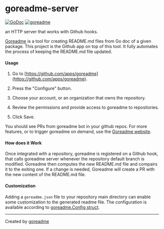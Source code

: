 # goreadme-server

[![GoDoc](https://godoc.org/github.com/posener/goreadme-server?status.svg)](http://godoc.org/github.com/posener/goreadme-server)
[![goreadme](https://goreadme.herokuapp.com/badge/posener/goreadme-server.svg)](https://goreadme.herokuapp.com)

an HTTP server that works with Github hooks.

[Goreadme](https://github.com/posener/goreadme) is a tool for creating README.md
files from Go doc of a given package.
This project is the Github app on top of this tool. It fully automates
the process of keeping the README.md file updated.

#### Usage

1. Go to [https://github.com/apps/goreadme](https://github.com/apps/goreadme).

2. Press the "Configure" button.

3. Choose your account, or an organization that owns the repository.

4. Review the permissions and provide access to goreadme to repositories.

5. Click Save.

You should see PRs from goreadme bot in your github repos.
For more features, or to trigger goreadme on demand, use the
[Goreadme website](https://goreadme.herokuapp.com).

#### How does it Work

Once integrated with a repository, goreadme is registered on a Github hook,
that calls goreadme server whenever the repository default branch is
modified. Goreadme then computes the new README.md file and compairs it
to the exiting one. If a change is needed, Goreadme will create a PR with
the new content of the README.md file.

#### Customization

Adding a `goreadme.json` file to your repository main directory can enable some
customization to the generated readme file. The configuration is available
according to [goreadme.Config struct](https://godoc.org/github.com/posener/goreadme#Config).


---

Created by [goreadme](https://github.com/apps/goreadme)
